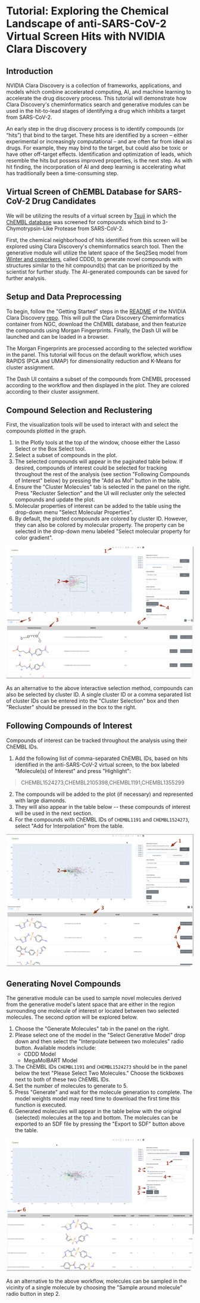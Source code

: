 # Tutorial: Exploring the Chemical Landscape of anti-SARS-CoV-2 Virtual Screen Hits with NVIDIA Clara Discovery

## Introduction

NVIDIA Clara Discovery is a collection of frameworks, applications, and models which combine accelerated computing, AI, and machine learning to accelerate the drug discovery process. This tutorial will demonstrate how Clara Discovery's cheminformatics search and generative modules can be used in the hit-to-lead stages of identifying a drug which inhibits a target from SARS-CoV-2.

An early step in the drug discovery process is to identify compounds (or “hits”) that bind to the target. These hits are identified by a screen – either experimental or increasingly computational – and are often far from ideal as drugs. For example, they may bind to the target, but could also be toxic or have other off-target effects. Identification and optimization of leads, which resemble the hits but possess improved properties, is the next step. As with hit finding, the incorporation of AI and deep learning is accelerating what has traditionally been a time-consuming step.

## Virtual Screen of ChEMBL Database for SARS-CoV-2 Drug Candidates

We will be utilizing the results of a virtual screen by [Tsuji](https://pubmed.ncbi.nlm.nih.gov/32374074/) in which the [ChEMBL database](https://www.ebi.ac.uk/chembl/) was screened for compounds which bind to 3-Chymotrypsin-Like Protease from SARS-CoV-2.

First, the chemical neighborhood of hits identified from this screen will be explored using Clara Discovery's cheminformatics search tool. Then the generative module will utilize the latent space of the Seq2Seq model from [Winter and coworkers](https://github.com/jrwnter/cddd), called CDDD, to generate novel compounds with structures similar to the hit compound(s) that can be prioritized by the scientist for further study. The AI-generated compounds can be saved for further analysis.

## Setup and Data Preprocessing

To begin, follow the "Getting Started" steps in the [README](https://github.com/nvidia/cheminformatics#getting-started) of the NVIDIA Clara Discovery [repo](https://github.com/nvidia/cheminformatics). This will pull the Clara Discovery Cheminformatics container from NGC, download the ChEMBL database, and then featurize the compounds using Morgan Fingerprints. Finally, the Dash UI will be launched and can be loaded in a browser.

The Morgan Fingerprints are processed according to the selected workflow in the panel. This tutorial will focus on the default workflow, which uses RAPIDS (PCA and UMAP) for dimensionality reduction and K-Means for cluster assignment.

The Dash UI contains a subset of the compounds from ChEMBL processed according to the workflow and then displayed in the plot. They are colored according to their cluster assignment.

## Compound Selection and Reclustering

First, the visualization tools will be used to interact with and select the compounds plotted in the graph.

1. In the Plotly tools at the top of the window, choose either the Lasso Select or the Box Select tool.
2. Select a subset of compounds in the plot.
3. The selected compounds will appear in the paginated table below. If desired, compounds of interest could be selected for tracking throughout the rest of the analysis (see section "Following Compounds of Interest" below) by pressing the "Add as Mol" button in the table.
4. Ensure the "Cluster Molecules" tab is selected in the panel on the right. Press "Recluster Selection" and the UI will recluster only the selected compounds and update the plot.
5. Molecular properties of interest can be added to the table using the drop-down menu "Select Molecular Properties".
6. By default, the plotted compounds are colored by cluster ID. However, they can also be colored by molecular property. The property can be selected in the drop-down menu labeled "Select molecular property for color gradient".

![Compound Selection and Reclustering](assets/compound_selection_and_reclustering.png)

As an alternative to the above interactive selection method, compounds can also be selected by cluster ID. A single cluster ID or a comma separated list of cluster IDs can be entered into the "Cluster Selection" box and then "Recluster" should be pressed in the box to the right.

## Following Compounds of Interest

Compounds of interest can be tracked throughout the analysis using their ChEMBL IDs.

1. Add the following list of comma-separated ChEMBL IDs, based on hits identified in the anti-SARS-CoV-2 virtual screen, to the box labeled "Molecule(s) of Interest" and press "Highlight":
> CHEMBL1524273,CHEMBL2105398,CHEMBL1191,CHEMBL1355299
2. The compounds will be added to the plot (if necessary) and represented with large diamonds.
3. They will also appear in the table below -- these compounds of interest will be used in the next section.
4. For the compounds with ChEMBL IDs of `CHEMBL1191` and `CHEMBL1524273`, select "Add for Interpolation" from the table.

![Following Compounds of Interest](assets/following_compounds_of_interest.png)

## Generating Novel Compounds

The generative module can be used to sample novel molecules derived from the generative model's latent space that are either in the region surrounding one molecule of interest or located between two selected molecules. The second option will be explored below.

1. Choose the "Generate Molecules" tab in the panel on the right.
2. Please select one of the model in the "Select Generative Model" drop down and then select the "Interpolate between two molecules" radio button. Available models include:
    - CDDD Model
    - MegaMolBART Model
3. The ChEMBL IDs `CHEMBL1191` and `CHEMBL1524273` should be in the panel below the text "Please Select Two Molecules." Choose the tickboxes next to both of these two ChEMBL IDs.
3. Set the number of molecules to generate to 5.
4. Press "Generate" and wait for the molecule generation to complete. The model weights model may need time to download the first time this function is executed.
5. Generated molecules will appear in the table below with the original (selected) molecules at the top and bottom. The molecules can be exported to an SDF file by pressing the "Export to SDF" button above the table.

![Generating Novel Compounds](assets/generating_novel_compounds.png)

As an alternative to the above workflow, molecules can be sampled in the vicinity of a single molecule by choosing the "Sample around molecule" radio button in step 2.
